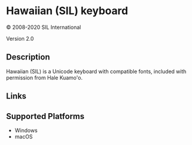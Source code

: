 Hawaiian (SIL) keyboard
==============

© 2008-2020 SIL International

Version 2.0

Description
-----------

Hawaiian (SIL) is a Unicode keyboard with compatible fonts, included with permission from Hale Kuamo'o.

Links
-----

Supported Platforms
-------------------
 * Windows
 * macOS


